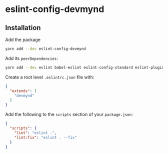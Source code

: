 # eslint-config-devmynd

## Installation

Add the package

```sh
yarn add --dev eslint-config-devmynd
```

Add its `peerDependencies`:

```sh
yarn add --dev eslint babel-eslint eslint-config-standard eslint-plugin-import eslint-plugin-node eslint-plugin-promise eslint-plugin-react eslint-plugin-standard
```

Create a root level `.eslintrc.json` file with:

```json
{
  "extends": [
    "devmynd"
  ]
}
```

Add the following to the `scripts` section of your `package.json`:

```json
{
  "scripts": {
    "lint": "eslint .",
    "lint:fix": "eslint . --fix"
  }
}
```
